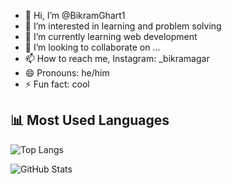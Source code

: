 - 👋 Hi, I’m @BikramGhart1
- 👀 I’m interested in learning and problem solving
- 🌱 I’m currently learning web development 
- 💞️ I’m looking to collaborate on ...
- 📫 How to reach me, Instagram: _bikramagar
- 😄 Pronouns: he/him
- ⚡ Fun fact: cool

## 📊 Most Used Languages
![Top Langs](https://github-readme-stats.vercel.app/api/top-langs/?username=BikramGhart1&layout=compact&theme=radical)

![GitHub Stats](https://github-readme-stats.vercel.app/api?username=your-username&show_icons=true&theme=radical)


<!---
BikramGhart1/BikramGhart1 is a ✨ special ✨ repository because its `README.md` (this file) appears on your GitHub profile.
You can click the Preview link to take a look at your changes.
--->
